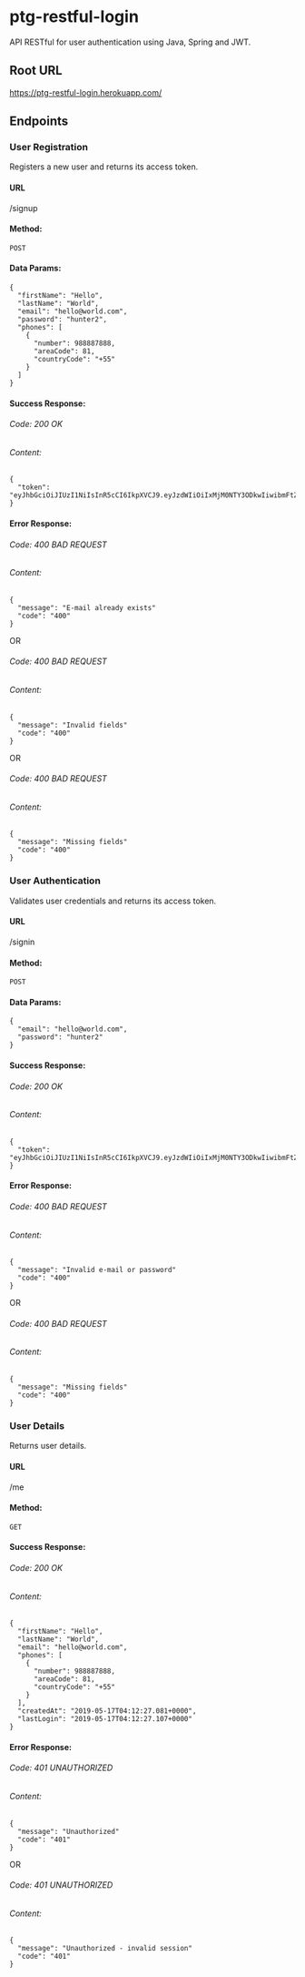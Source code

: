 # ptg-restful-login

API RESTful for user authentication using Java, Spring and JWT.

## Root URL

https://ptg-restful-login.herokuapp.com/

## Endpoints

### User Registration

Registers a new user and returns its access token.

#### URL

/signup

#### Method:

  `POST`

#### Data Params:

    {
      "firstName": "Hello",
      "lastName": "World",
      "email": "hello@world.com",
      "password": "hunter2",
      "phones": [
        {
          "number": 988887888,
          "areaCode": 81,
          "countryCode": "+55"
        }
      ]
    }

#### Success Response:

###### Code: 200 OK

###### Content:

    {
      "token": "eyJhbGciOiJIUzI1NiIsInR5cCI6IkpXVCJ9.eyJzdWIiOiIxMjM0NTY3ODkwIiwibmFtZSI6IkpvaG4gRG9lIiwiaWF0IjoxNTE2MjM5MDIyfQ.SflKxwRJSMeKKF2QT4fwpMeJf36POk6yJV_adQssw5c"
    }

#### Error Response:

###### Code: 400 BAD REQUEST

###### Content:

    {
      "message": "E-mail already exists"
      "code": "400"
    }

OR

###### Code: 400 BAD REQUEST

###### Content:

    {
      "message": "Invalid fields"
      "code": "400"
    }
    
OR

###### Code: 400 BAD REQUEST

###### Content:

    {
      "message": "Missing fields"
      "code": "400"
    }

### User Authentication

Validates user credentials and returns its access token.

#### URL

/signin

#### Method:

  `POST`

#### Data Params:

    {
      "email": "hello@world.com",
      "password": "hunter2"
    }

#### Success Response:

###### Code: 200 OK

###### Content:

    {
      "token": "eyJhbGciOiJIUzI1NiIsInR5cCI6IkpXVCJ9.eyJzdWIiOiIxMjM0NTY3ODkwIiwibmFtZSI6IkpvaG4gRG9lIiwiaWF0IjoxNTE2MjM5MDIyfQ.SflKxwRJSMeKKF2QT4fwpMeJf36POk6yJV_adQssw5c"
    }

#### Error Response:

###### Code: 400 BAD REQUEST

###### Content:

    {
      "message": "Invalid e-mail or password"
      "code": "400"
    }

OR

###### Code: 400 BAD REQUEST

###### Content:

    {
      "message": "Missing fields"
      "code": "400"
    }

### User Details

Returns user details.

#### URL

/me

#### Method:

  `GET`

#### Success Response:

###### Code: 200 OK

###### Content:

    {
      "firstName": "Hello",
      "lastName": "World",
      "email": "hello@world.com",
      "phones": [
        {
          "number": 988887888,
          "areaCode": 81,
          "countryCode": "+55"
        }
      ],
      "createdAt": "2019-05-17T04:12:27.081+0000",
      "lastLogin": "2019-05-17T04:12:27.107+0000"
    }

#### Error Response:

###### Code: 401 UNAUTHORIZED

###### Content:

    {
      "message": "Unauthorized"
      "code": "401"
    }

OR

###### Code: 401 UNAUTHORIZED

###### Content:

    {
      "message": "Unauthorized - invalid session"
      "code": "401"
    }
